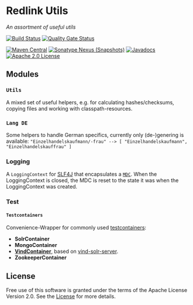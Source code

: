 # Redlink Utils
_An assortment of useful utils_

[![Build Status](https://travis-ci.com/redlink-gmbh/redlink-utils.svg?branch=master)](https://travis-ci.com/redlink-gmbh/redlink-utils)
[![Quality Gate Status](https://sonarcloud.io/api/project_badges/measure?project=io.redlink.utils%3Aredlink-utils&metric=alert_status)](https://sonarcloud.io/dashboard?id=io.redlink.utils%3Aredlink-utils)

[![Maven Central](https://img.shields.io/maven-central/v/io.redlink.utils/redlink-utils.png)](http://search.maven.org/#search%7Cga%7C1%7Cg%3A%22io.redlink.utils%22)
[![Sonatype Nexus (Snapshots)](https://img.shields.io/nexus/s/https/oss.sonatype.org/io.redlink.utils/redlink-utils.png)](https://oss.sonatype.org/#nexus-search;gav~io.redlink.utils~~~~)
[![Javadocs](https://www.javadoc.io/badge/io.redlink.utils/redlink-utils.svg)](https://www.javadoc.io/doc/io.redlink.utils/redlink-utils)
[![Apache 2.0 License](https://img.shields.io/github/license/redlink-gmbh/redlink-utils.svg)](http://www.apache.org/licenses/LICENSE-2.0)

## Modules

### `Utils`

A mixed set of useful helpers, e.g. for calculating hashes/checksums, copying files and working with classpath-resources.

### `Lang DE`

Some helpers to handle German specifics, currently only (de-)genering is available:
`"Einzelhandelskaufmann/-frau" --> [ "Einzelhandelskaufmann", "Einzelhandelskauffrau" ]`

### Logging

A `LoggingContext` for [SLF4J](http://www.slf4j.org/) that encapsulates a [`MDC`](http://www.slf4j.org/api/org/slf4j/MDC.html). 
When the LoggingContext is closed, the MDC is reset to the state it was when the LoggingContext was created.

### Test

#### `Testcontainers`

Convenience-Wrapper for commonly used [testcontainers](https://github.com/testcontainers/testcontainers-java):

* **SolrContainer**
* **MongoContainer**
* **[VindContainer](https://github.com/RBMHTechnology/vind)**, 
based on [vind-solr-server](https://github.com/redlink-gmbh/vind-solr-server).
* **ZookeeperContainer**

## License
Free use of this software is granted under the terms of the Apache License Version 2.0.
See the [License](LICENSE.txt) for more details.
